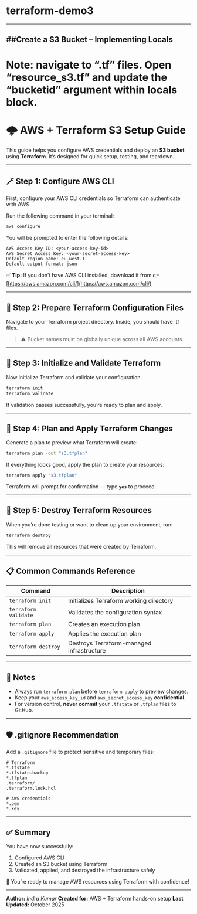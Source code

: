 # terraform-demo3
---
##Create a S3 Bucket – Implementing Locals
---
# Note: navigate to “.tf” files. Open “resource_s3.tf” and update the “bucketid” argument within locals block.


# 🌩️ AWS + Terraform S3 Setup Guide

This guide helps you configure AWS credentials and deploy an **S3 bucket** using **Terraform**.
It’s designed for quick setup, testing, and teardown.

---

## 🪄 Step 1: Configure AWS CLI

First, configure your AWS CLI credentials so Terraform can authenticate with AWS.

Run the following command in your terminal:

```bash
aws configure
```

You will be prompted to enter the following details:

```
AWS Access Key ID: <your-access-key-id>
AWS Secret Access Key: <your-secret-access-key>
Default region name: eu-west-1
Default output format: json
```

✅ **Tip:**
If you don’t have AWS CLI installed, download it from
👉 [https://aws.amazon.com/cli/](https://aws.amazon.com/cli/)

---

## 🧱 Step 2: Prepare Terraform Configuration Files

Navigate to your Terraform project directory.
Inside, you should have .tf files.

> ⚠️ Bucket names must be globally unique across all AWS accounts.

---

## 🚀 Step 3: Initialize and Validate Terraform

Now initialize Terraform and validate your configuration.

```bash
terraform init
terraform validate
```

If validation passes successfully, you’re ready to plan and apply.

---

## 🧩 Step 4: Plan and Apply Terraform Changes

Generate a plan to preview what Terraform will create:

```bash
terraform plan -out "s3.tfplan"
```

If everything looks good, apply the plan to create your resources:

```bash
terraform apply "s3.tfplan"
```

Terraform will prompt for confirmation — type **`yes`** to proceed.

---

## 🧹 Step 5: Destroy Terraform Resources

When you’re done testing or want to clean up your environment, run:

```bash
terraform destroy
```

This will remove all resources that were created by Terraform.

---

## 📋 Common Commands Reference

| Command              | Description                               |
| -------------------- | ----------------------------------------- |
| `terraform init`     | Initializes Terraform working directory   |
| `terraform validate` | Validates the configuration syntax        |
| `terraform plan`     | Creates an execution plan                 |
| `terraform apply`    | Applies the execution plan                |
| `terraform destroy`  | Destroys Terraform-managed infrastructure |

---

## 🧠 Notes

* Always run `terraform plan` before `terraform apply` to preview changes.
* Keep your `aws_access_key_id` and `aws_secret_access_key` **confidential**.
* For version control, **never commit** your `.tfstate` or `.tfplan` files to GitHub.

---

## 🛡️ .gitignore Recommendation

Add a `.gitignore` file to protect sensitive and temporary files:

```
# Terraform
*.tfstate
*.tfstate.backup
*.tfplan
.terraform/
.terraform.lock.hcl

# AWS credentials
*.pem
*.key
```

---

## ✅ Summary

You have now successfully:

1. Configured AWS CLI
2. Created an S3 bucket using Terraform
3. Validated, applied, and destroyed the infrastructure safely

🎯 You’re ready to manage AWS resources using Terraform with confidence!

---

**Author:** *Indra Kumar*
**Created for:** AWS + Terraform hands-on setup
**Last Updated:** October 2025
